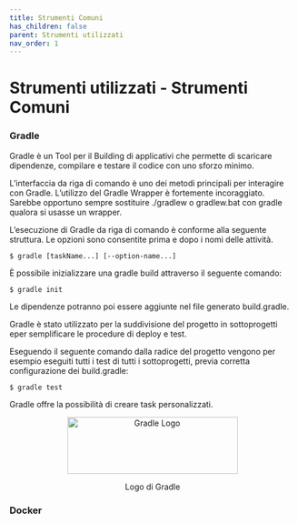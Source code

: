 ```yaml
---
title: Strumenti Comuni
has_children: false
parent: Strumenti utilizzati
nav_order: 1
---
```


# Strumenti utilizzati - Strumenti Comuni

### Gradle

Gradle è un Tool per il Building di applicativi che permette di scaricare dipendenze, compilare e testare il codice con uno sforzo minimo.

L’interfaccia da riga di comando è uno dei metodi principali per interagire con Gradle. L’utilizzo del Gradle Wrapper è fortemente incoraggiato. Sarebbe opportuno sempre sostituire ./gradlew
o gradlew.bat con gradle qualora si usasse un wrapper.

L’esecuzione di Gradle da riga di comando è conforme alla seguente struttura. Le opzioni sono
consentite prima e dopo i nomi delle attività.
```shell
$ gradle [taskName...] [--option-name...]
```
È possibile inizializzare una gradle build attraverso il seguente comando:
```shell
$ gradle init
```
Le dipendenze potranno poi essere aggiunte nel file generato build.gradle.

Gradle è stato utilizzato per la suddivisione del progetto in sottoprogetti eper semplificare le procedure di deploy e test.

Eseguendo il seguente comando dalla radice del progetto vengono per esempio eseguiti tutti i test di tutti i sottoprogetti, previa corretta configurazione dei build.gradle:
```shell
$ gradle test
```
Gradle offre la possibilità di creare task personalizzati.

<div align="center">
<img src="https://upload.wikimedia.org/wikipedia/commons/c/cb/Gradle_logo.png" width="300px" height="100px" alt="Gradle Logo">
<p align="center">Logo di Gradle</p>
</div>

### Docker

